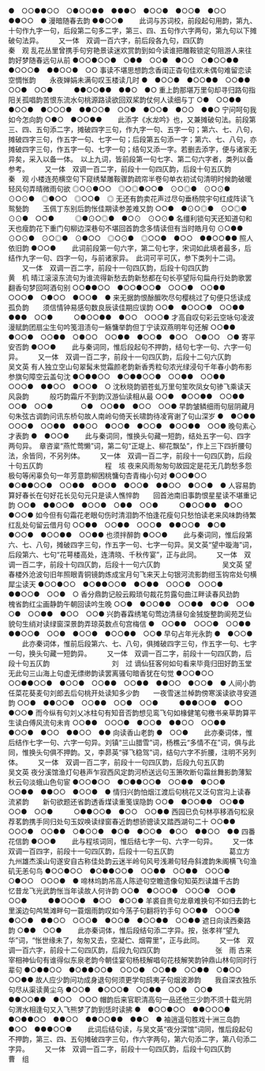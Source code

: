 <!-- { "loadSidebar": true } -->
●　○○●●○○　○●○○●●　●●●○　●○○●　●○○●　●○○　●●○○　●
漫暗随春去韵
●●○○●
   　　此词与苏词校，前段起句用韵，第九、十句作九字一句，后段第二句多二字，第三、四、五句作六字两句，第九句以下摊破句法异。 
　　又一体　双调一百六字，前后段各九句，四仄韵　　　　　　　　　　　　　　秦　观
乱花丛里曾携手句穷艳景读迷欢赏韵到如今读谁把雕鞍锁定句阻游人来往韵好梦随春远句从前
●○○●○○●　○●●　○○●　●○○　○●○○●●　●○○○●　●●○○●　○○
事读不堪思想韵念香闺正杳句佳欢未偶句难留恋读空惆怅韵　　永夜婵娟未满句叹玉楼读几时
●　●○○●　●○○●●　○○●●　○○●　○○●　　　●●○○●●　●●○　●○
重上韵那堪万里句却寻归路句指阳关孤唱韵苦恨东流水句桃源路读欲回双桨韵仗何人读细与丁
○●　○○●●　●○○●　●○○○●　●●○○●　○○●　●○○●　●○○　●●○
宁问呵句我如今怎向韵
○●○　●○○●●
   　　此添字《水龙吟》也，又兼摊破句法。前段第三、四、五句添二字，摊破四字三句，作九字一句、五字一句；第六、七、八句，摊破四字三句，作五字一句、七字一句；后段第五句添一字；第六、七、八句，亦摊破四字三句，作五字一句、七字一句；结句又添一字。若删去添字，便与诸家无异矣，采入以备一体。　以上九词，皆前段第一句七字、第二句六字者，类列以备参考。 
　　又一体　双调一百二字，前段十一句四仄韵，后段十句五仄韵　　　　　　　　　秦　观
小楼连苑横空句下窥绣辇雕鞍骤韵疏帘半卷句单衣初试句清明时候韵破暖轻风句弄晴微雨句欲
◎○⊙●○○　◎○◎●○○●　⊙○◎●　⊙○⊙●　⊙○⊙●　◎●○○　◎○○●　◎
无还有韵卖花声过尽句垂杨院宇句红成阵读飞鸳甃韵　　玉佩丁东别后韵怅佳期读参差难又韵
○○●　●⊙○◎●　⊙○◎●　⊙⊙●　○○●　　　◎●⊙○◎●　●○⊙　⊙○⊙●
名缰利锁句天还知道句和天也瘦韵花下重门句柳边深巷句不堪回首韵念多情读但有当时皓月句
⊙○●●　⊙○⊙●　⊙○◎●　⊙●○○　◎○⊙●　◎○○●　●○○　●●○○●●
照人依旧韵
●○○●
   　　此词前段第一句六字，第二句七字，宋词如此填者最多，后结作九字一句、四字一句，与前诸家异。　此词可平可仄，参下类列十二词。 
　　又一体　双调一百二字，前段十一句四仄韵，后段十句四仄韵　　　　　　　　　黄　机
晴江滚滚东流句为谁流得新愁去韵新愁都在句长亭望际句扁舟行处韵歌罢翻香句梦回呵酒句别
○○●●○○　●○○●○○●　○○○●　○○●●　○○○●　○●○○　●○○●　●
来无据韵恨酴醿吹尽句樱桃过了句便只恁读成孤负韵　　须信情钟易感句数良辰读佳期应误韵
○○●　●○○○●　○○●●　●●●　○○●　　　○●○○●●　●○○　○○○●
才高自叹句彩云空咏句凌波漫赋韵团扇尘生句吟笺泪渍句一觞慵举韵但丁宁读双燕明年句还解
○○●●　●○○●　○○●●　○●○○　○○●●　●○○●　●○○　○●○○　○●
寄平安否韵
●○○●
   　　此与秦词同，惟后段起句不押韵，结句七字一句、六字一句异。 
　　又一体　双调一百二字，前段十一句四仄韵，后段十二句六仄韵　　　　　　　　吴文英
有人独立空山句翠髯未觉霜颜老韵新香秀粒句浓光绿浸句千年春小韵布影参旗句障空云盖句沈
●○●●○○　●○●●○○●　○○●●　○○●●　○○○●　●●○○　●○○●　○
沈秋晓韵驷苍虬万里句笙吹凤女句骖飞乘读天风袅韵　　　般巧韵霜斤不到韵汉游仙读相从最
○○●　●○○●●　○○●●　○○●　○○●　　　　○●　○○●●　●○○　○○●
早韵皱鳞细雨句层阴藏月句朱弦古调韵问讯东桥句故人南岭句倚天长啸韵待凌宵谢了句山深岁
●　●○●●　○○○●　○○●●　●●○○　●○○●　●○○●　●○○●●　○○●
晚句素心才表韵
●　●○○●
   　　此与秦词同，惟换头句藏一短韵，结处五字一句、四字两句异。　章咨楶“燕忙莺懒”词，第二句“正堤上、柳花飘坠”，作上三下四折腰句法，余皆同，不另列体。 
　　又一体　双调一百二字，前段十一句四仄韵，后段十句五仄韵　　　　　　　　　程　垓
夜来风雨匆匆句故园定是花无几韵愁多怨极句等闲辜负句一年芳意韵柳困桃慵句杏青梅小句对
●○○●○○　●○●●○○●　○○●●　●○○●　●○○●　●●○○　●○○●　●
人容易韵算好春长在句好花长见句元只是读人憔悴韵　　回首池南旧事韵恨星星读不堪重记韵
○○●　●●○○●　●○○●　○●●　○○●　　　○●○○●●　●○○　●○○●
如今但有句霜花老眼句伤时清泪韵不怕逢花瘦句只愁怕读老来风味韵待繁红乱处句留云借月句
○○●●　○○●●　○○○●　●●○○●　●○●　●○○●　●○○●●　○○●●
也须拌醉韵
●○○●
   　　此与秦词同，惟后段第六、七、八句，摊破四字三句，作五字一句、七字一句异。吴文英“望中璇海”词，后段第六、七句“花萼楼高处，连清晓、千秋传宴”，正与此同。 
　　又一体　双调一百二字，前段十句四仄韵，后段十一句六仄韵　　　　　　　　　吴文英
望春楼外沧波句旧年照眼青铜镜韵炼成宝月句飞来天上句银河流影韵绀玉钩帘处句横犀尘读天
●○○●○○　●○●●○○●　●○●●　○○○●　○○○●　●●○○●　○○●　○
香分鼎韵记般云殿琐句裁花剪露句曲江畔读春风劲韵　　　槐省韵红尘画静韵午朝回读吟生晚
○○●　●○○●●　○○●●　●○●　○○●　　　　○●　○○●●　●○○　○○●
兴韵春霖绣笔句莺边清昼句金狨旋整韵阆苑芝仙貌句生绡对读绿窗深景韵弄琼英数点句宫梅信
●　○○●●　○○○●　○○●●　●●○○●　○○●　●○○●　●○○●●　○○●
早句占年光永韵
●　●○○●
   　　此亦秦词体，惟前后段第六、七、八句，俱摊破四字三句，作五字一句、七字一句，换头句藏一短韵异。 
　　又一体　双调一百二字，前段十一句四仄韵，后段十句五仄韵　　　　　　　　　刘　过
谪仙狂客何如句看来毕竟归田好韵玉堂无此句三山海上句虚无缥缈韵读罢离骚句暗香犹在句觉
●○○●○○　○○●●○○●　●○○●　○○●●　○○●●　●●○○　●○○●　●
人间小韵任菜花葵麦句刘郎去后句桃开处读知多少韵　　一夜雪迷兰棹韵傍寒溪读欲寻安道韵
○○●　●●○○●　○○●●　○○●　○○●　　　●●●○○●　●○○　●○○●
而今纵有句刘乂冰柱句有知音否韵想见鸾飞句如椽健笔句檄书亲草韵算平生读白傅风流句未肯
○○●●　○○○●　●○○●　●●○○　○○●●　●○○●　●○○　●●○○　●●
向读香山老韵
●　○○●
   　　此亦秦词体，惟后结作七字一句、六字一句异。刘镇“三山腊雪”词，杨樵云“多情不在”词，俱与此同，惟换头句俱不押韵。又，李昴英“驿飞稳驾”词，结句六字不折腰，注明不另列体。 
　　又一体　双调一百二字，前段十一句四仄韵，后段九句五仄韵　　　　　　　　　吴文英
夜分溪馆渔灯句巷声乍寂西风定韵河桥送远句玉箫吹断句霜丝舞影韵薄絮秋云句淡蛾山色句宦
●○○●○○　●○●●○○●　○○●●　●○○●　○○●●　●●○○　●○○●　●
情归兴韵怕烟江渡后句桃花又泛句宫沟上读春流紧韵　　新句欲题还省韵透香煤读重笺误隐韵
○○●　●○○●●　○○●●　○○●　○○●　　　○●●○○●　●○○　○○●●
西园已负句林亭移酒句松泉荐茗韵携手同归处句玉奴唤读绿窗春近韵想骄骢读又踏西湖句二十
○○●●　○○○●　○○●●　○●○○●　●○●　●○○●　●○○　●●○○　●●
四番花信韵
●○○●
   　　此与程垓词同，惟后结七字一句、六字一句异。 
　　又一体　双调一百四字，前段十一句四仄韵，后段十一句五仄韵　　　　　　　　葛立方
九州雄杰溪山句遂安自古称佳处韵云迷半岭句风号浅濑句轻舟斜渡韵朱阁横飞句渔矶无恙句鸟
●○○●○○　●○●●○○●　○○●●　○○●●　○○○●　○●○○　○○○●　●
啼林坞韵吊高人陈迹句空瞻遗像句知英烈读雄千古韵　　忆昔龙飞光武韵怅当年读故人何许韵
○○●　●○○○●　○○○●　○○●　○○●　　　●●○○○●　●○○　●○○●
羊裘自贵句龙章难换句不如归去韵七里溪边句鸬鸶滩畔句一蓑烟雨韵叹如今荡子句翻将钓手句
○○●●　○○○●　●○○●　●●○○　○○○●　●○○●　●○○●●　○○●●
遮日向读西秦路韵
○●●　○○●
   　　此亦秦词体，惟后段结句添二字异。按，张孝祥“望九华”词，“怅世缘未了，匆匆又去，空凝伫、烟霄里”，正与此同。 
　　又一体　双调一百六字，前段十二句四仄韵，后段九句四仄韵　　　　　　　　张　雨
古来宰相神仙句有谁得似东泉老韵今朝佳宴句杨枝解唱句花枝解笑韵钟鼎山林句同时行辈句
●○●●○○　●○●●○○●　○○○●　○○●●　○○●●　○●○○　○○●●
故人应少韵问功成身退句何须更学句鸱夷子句烟波渺韵　　我自深衣独乐句尽从渠读黄尘乌
●○○●　●○○○●　○○●●　○○●　○○●　　　●●○○●●　●○○　○○○
帽韵后来官职清高句一品还他三少韵不须十载光阴句渭水相逢句又入飞熊梦了韵到恁时读拂
●　●○○●○○　●●○○○●　●○●●○○　●●○○　●●○○●●　●●○　●
袖逍遥句胜戏十洲三岛韵
●○○　●●●○○●
   　　此词后结句读，与吴文英“夜分深馆”词同，惟后段起句不押韵，第三、四、五句摊破四字三句，作六字两句，第六句添二字，第八句添二字异。 
　　又一体　双调一百二字，前段十一句四仄韵，后段十句四仄韵　　　　　　　　　曹　组
